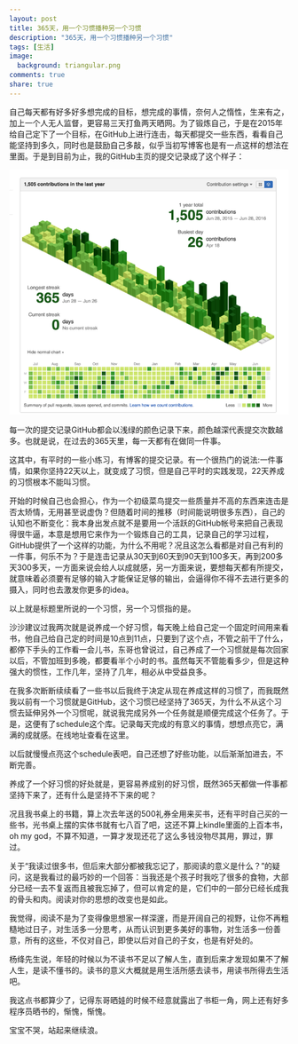 ```yaml
---
layout: post
title: 365天，用一个习惯播种另一个习惯
description: "365天，用一个习惯播种另一个习惯"
tags: [生活]
image:
  background: triangular.png
comments: true
share: true
---
```


自己每天都有好多好多想完成的目标，想完成的事情，奈何人之惰性，生来有之，加上一个人无人监督，更容易三天打鱼两天晒网。为了锻炼自己，于是在2015年给自己定下了一个目标，在GitHub上进行连击，每天都提交一些东西，看看自己能坚持到多久，同时也是鼓励自己多敲，似乎当初写博客也是有一点这样的想法在里面。于是到目前为止，我的GitHub主页的提交记录成了这个样子：

<!-- more -->

![img](/images/article/2016-8-2/1.png)

每一次的提交记录GitHub都会以浅绿的颜色记录下来，颜色越深代表提交次数越多。也就是说，在过去的365天里，每一天都有在做同一件事。

这其中，有平时的一些小练习，有博客的提交记录。有一个很热门的说法:一件事情，如果你坚持22天以上，就变成了习惯，但是自己平时的实践发现，22天养成的习惯根本不能叫习惯。

开始的时候自己也会担心，作为一个初级菜鸟提交一些质量并不高的东西来连击是否太矫情，无用甚至说虚伪？但随着时间的推移（时间能说明很多东西），自己的认知也不断变化：我本身出发点就不是要用一个活跃的GitHub帐号来把自己表现得很牛逼，本意是想用它来作为一个锻炼自己的工具，记录自己的学习过程，GitHub提供了一个这样的功能，为什么不用呢？况且这怎么看都是对自己有利的一件事，何乐不为？于是连击记录从30天到60天到90天到100多天，再到200多天300多天，一方面来说会给人以成就感，另一方面来说，要想每天都有所提交，就意味着必须要有足够的输入才能保证足够的输出，会逼得你不得不去进行更多的摄入，同时也去激发你更多的idea。

以上就是标题里所说的一个习惯，另一个习惯指的是。

沙沙建议过我两次就是说养成一个好习惯，每天晚上给自己定一个固定时间用来看书，他自己给自己定的时间是10点到11点，只要到了这个点，不管之前干了什么，都停下手头的工作看一会儿书，东哥也曾说过，自己养成了一个习惯就是每次回家以后，不管加班到多晚，都要看半个小时的书。虽然每天不管能看多少，但是这种强大的惯性，工作几年，坚持了几年，相必从中受益良多。

在我多次断断续续看了一些书以后我终于决定从现在养成这样的习惯了，而我既然我以前有一个习惯就是GitHub，这个习惯已经坚持了365天，为什么不从这个习惯去延伸另外一个习惯呢，就说我完成另外一个任务就是顺便完成这个任务了。于是，这便有了schedule这个库。记录每天完成的有意义的事情，想想点亮它，满满的成就感。在线地址查看在这里。

以后就慢慢点亮这个schedule表吧，自己还想了好些功能，以后渐渐加进去，不断完善。

养成了一个好习惯的好处就是，更容易养成别的好习惯，既然365天都做一件事都坚持下来了，还有什么是坚持不下来的呢？

况且我书桌上的书籍，算上次去年送的500礼券全用来买书，还有平时自己买的一些书，光书桌上摆的实体书就有七八百了吧，这还不算上kindle里面的上百本书，oh my god，不算不知道，一算才发现还花了这么多钱没物尽其用，罪过，罪过。

关于“我读过很多书，但后来大部分都被我忘记了，那阅读的意义是什么？”的疑问，这是我看过的最巧妙的一个回答：当我还是个孩子时我吃了很多的食物，大部分已经一去不复返而且被我忘掉了，但可以肯定的是，它们中的一部分已经长成我的骨头和肉。阅读对你的思想的改变也是如此。

我觉得，阅读不是为了变得像思想家一样深邃，而是开阔自己的视野，让你不再粗糙地过日子，对生活多一分思考，从而认识到更多美好的事物，对生活多一份善意，所有的这些，不仅对自己，即使以后对自己的子女，也是有好处的。

杨绛先生说，年轻的时候以为不读书不足以了解人生，直到后来才发现如果不了解人生，是读不懂书的。读书的意义大概就是用生活所感去读书，用读书所得去生活吧。

我这点书都算少了，记得东哥晒娃的时候不经意就露出了书柜一角，网上还有好多程序员晒书的，惭愧，惭愧。

宝宝不哭，站起来继续浪。
